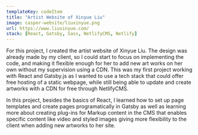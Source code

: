 ```yaml
---
templateKey: codeItem
title: "Artist Website of Xinyue Liu"
image: casper-website/liuxinyue.png
url: https://www.liuxinyue.com/
stack: [React, Gatsby, Sass, NetlifyCMS, Netlify]
---
```


For this project, I created the artist website of Xinyue Liu. The design was already made by my client, so I could start to focus on implementing the code, and making it flexible enough for her to add new art works on her own without my supervision using a CDN. This was my first project working with React and Gatsby.js as I wanted to use a tech stack that could offer free hosting of a static webpage, while still being able to update and create artworks with a CDN for free through NetlifyCMS.

In this project, besides the basics of React, I learned how to set up page templates and create pages programatically in Gatsby as well as learning more about creating plug-ins for Markup content in the CMS that enables specific content like video and styled images giving more flexibility to the client when adding new artworks to her site.
